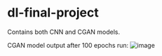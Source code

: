 # dl-final-project

Contains both CNN and CGAN models.

CGAN model output after 100 epochs run:
![image](https://user-images.githubusercontent.com/90572547/206878007-064d9f8c-b677-4c31-9292-afb3770cd7ed.png)
